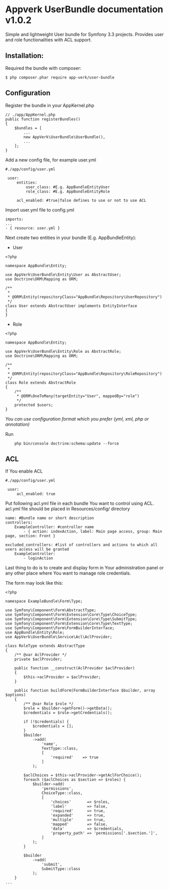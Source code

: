 Appverk UserBundle documentation v1.0.2
=======================================

Simple and lightweight User bundle for Symfony 3.3 projects. Provides user and
role functionalities with ACL support.

Installation:
-------------

Required the bundle with composer:

~~~~ {.sourceCode .}
$ php composer.phar require app-verk/user-bundle
~~~~

Configuration
-------------

Register the bundle in your AppKernel.php

~~~~ {.sourceCode .php}
// ./app/AppKernel.php
public function registerBundles()
{
    $bundles = [
        ...
        new AppVerk\UserBundle\UserBundle(),
        ...
    ];
}
~~~~

Add a new config file, for example user.yml

~~~~ {.sourceCode .yaml}
#./app/config/user.yml

 user:
     entities:
         user_class: #E.g. AppBundleEntityUser 
         role_class: #E.g. AppBundleEntityRole

     acl_enabled: #true|false defines to use or not to use ACL

~~~~
Import user.yml file to config.yml

~~~~ {.sourceCode .yaml}
imports:
...
- { resource: user.yml }
~~~~

Next create two entities in your bundle (E.g. AppBundleEntity):

-   User

~~~~ {.sourceCode .php}
<?php

namespace AppBundle\Entity;

use AppVerk\UserBundle\Entity\User as AbstractUser;
use Doctrine\ORM\Mapping as ORM;

/**
 *
 * @ORM\Entity(repositoryClass="AppBundle\Repository\UserRepository")
 */
class User extends AbstractUser implements EntityInterface
{
}
~~~~

-   Role

~~~~ {.sourceCode .php}
<?php

namespace AppBundle\Entity;

use AppVerk\UserBundle\Entity\Role as AbstractRole;
use Doctrine\ORM\Mapping as ORM;

/**
 *
 * @ORM\Entity(repositoryClass="AppBundle\Repository\RoleRepository")
 */
class Role extends AbstractRole
{
    /**
     * @ORM\OneToMany(targetEntity="User", mappedBy="role")
     */
    protected $users;
}
~~~~

*You can use configuration format which you prefer (yml, xml, php or
annotation)*

Run 
~~~~
    php bin/console doctrine:schema:update --force
~~~~

ACL
---

If You enable ACL

~~~~ {.sourceCode .yaml}
#./app/config/user.yml

 user:
     acl_enabled: true

~~~~

Put following acl.yml file in each bundle You want to control using ACL.
acl.yml file should be placed in Resources/config/ directory

~~~~ {.sourceCode .yaml}
name: #Bundle name or short description
controllers:
    ExampleController: #controller name
        - { action: indexAction, label: Main page access, group: Main page, section: Front }

excluded_controllers: #list of controllers and actions to which all users access will be granted
    ExampleController:
        - loginAction
~~~~

Last thing to do is to create and display form in Your administration
panel or any other place where You want to manage role credentials.

The form may look like this:

~~~~ {.sourceCode .php}
<?php

namespace ExampleBundle\Form\Type;

use Symfony\Component\Form\AbstractType;
use Symfony\Component\Form\Extension\Core\Type\ChoiceType;
use Symfony\Component\Form\Extension\Core\Type\SubmitType;
use Symfony\Component\Form\Extension\Core\Type\TextType;
use Symfony\Component\Form\FormBuilderInterface;
use AppBundle\Entity\Role;
use AppVerk\UserBundle\Service\Acl\AclProvider;

class RoleType extends AbstractType
{
    /** @var AclProvider */
    private $aclProvider;

    public function __construct(AclProvider $aclProvider)
    {
        $this->aclProvider = $aclProvider;
    }

    public function buildForm(FormBuilderInterface $builder, array $options)
    {
        /** @var Role $role */
        $role = $builder->getForm()->getData();
        $credentials = $role->getCredentials();

        if (!$credentials) {
            $credentials = [];
        }
        $builder
            ->add(
                'name',
                TextType::class,
                [
                    'required'    => true
                ]
            );

        $aclChoices = $this->aclProvider->getAclForChoice();
        foreach ($aclChoices as $section => $roles) {
            $builder->add(
                'permissions',
                ChoiceType::class,
                [
                    'choices'       => $roles,
                    'label'         => false,
                    'required'      => true,
                    'expanded'      => true,
                    'multiple'      => true,
                    'mapped'        => false,
                    'data'          => $credentials,
                    'property_path' => 'permissions['.$section.']',
                ]
            );
        }

        $builder
            ->add(
                'submit',
                SubmitType::class
            );
    }
...
~~~~
